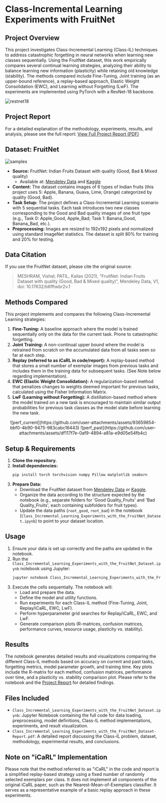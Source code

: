 # Class-Incremental Learning Experiments with FruitNet

## Project Overview

This project investigates Class-Incremental Learning (Class-IL) techniques to address catastrophic forgetting in neural networks when learning new classes sequentially. Using the FruitNet dataset, this work empirically compares several continual learning strategies, analyzing their ability to balance learning new information (plasticity) while retaining old knowledge (stability). The methods compared include Fine-Tuning, Joint training (as an upper-bound reference), a replay-based approach, Elastic Weight Consolidation (EWC), and Learning without Forgetting (LwF). The experiments are implemented using PyTorch with a ResNet-18 backbone.

![restnet18](https://github.com/user-attachments/assets/93581376-0dd3-4651-832f-77ad93134a8e)


## Project Report

For a detailed explanation of the methodology, experiments, results, and analysis, please see the full report:
[View Full Project Report (PDF)](https://github.com/oktaykurt/class-incremental-learning-experiments-with-the-FruitNet-dataset/blob/main/Class_Incremental_Learning_Experiments_with_the_FruitNet_Dataset-Report.pdf)

## Dataset: FruitNet

![samples](https://github.com/user-attachments/assets/72afede1-9ba2-4b1a-aa15-5c99271027e3)

* **Source:** FruitNet: Indian Fruits Dataset with quality (Good, Bad & Mixed quality)
    * Available at: [Mendeley Data](https://data.mendeley.com/datasets/b6fftwbr2v/1) and [Kaggle](https://www.kaggle.com/datasets/shashwatwork/fruitnet-indian-fruits-dataset-with-quality)
* **Content:** The dataset contains images of 6 types of Indian fruits (this project uses 5: Apple, Banana, Guava, Lime, Orange) categorized by quality (Good, Bad).
* **Task Setup:** The project defines a Class-Incremental Learning scenario with 5 sequential tasks. Each task introduces two new classes corresponding to the Good and Bad quality images of one fruit type (e.g., Task 0: Apple_Good, Apple_Bad; Task 1: Banana_Good, Banana_Bad, etc.).
* **Preprocessing:** Images are resized to 192x192 pixels and normalized using standard ImageNet statistics. The dataset is split 80% for training and 20% for testing.

## Data Citation

If you use the FruitNet dataset, please cite the original source:

> MESHRAM, Vishal; PATIL, Kailas (2021), “FruitNet: Indian Fruits Dataset with quality (Good, Bad & Mixed quality)”, Mendeley Data, V1, doi: 10.17632/b6fftwbr2v.1

## Methods Compared

This project implements and compares the following Class-Incremental Learning strategies:

1.  **Fine-Tuning:** A baseline approach where the model is trained sequentially only on the data for the current task. Prone to catastrophic forgetting.
2.  **Joint Training:** A non-continual upper bound where the model is retrained from scratch on the accumulated data from all tasks seen so far at each step.
3.  **Replay (referred to as iCaRL in code/report):** A replay-based method that stores a small number of exemplar images from previous tasks and includes them in the training data for subsequent tasks. (See Note below regarding implementation).
4.  **EWC (Elastic Weight Consolidation):** A regularization-based method that penalizes changes to weights deemed important for previous tasks, calculated using the Fisher Information Matrix.
5.  **LwF (Learning without Forgetting):** A distillation-based method where the model trained on a new task is encouraged to maintain similar output probabilities for previous task classes as the model state before learning the new task.

<div align="center">
![perf_current](https://github.com/user-attachments/assets/93659854-bbf0-4b90-9475-983cabc16443)
![perf_past](https://github.com/user-attachments/assets/df117f7e-0af9-4894-a81a-e9d05e54fb4c)
</div>

## Setup & Requirements

1.  **Clone the repository.**
2.  **Install dependencies:**
    ```bash
    pip install torch torchvision numpy Pillow matplotlib seaborn
    ```
3.  **Prepare Data:**
    * Download the FruitNet dataset from [Mendeley Data](https://data.mendeley.com/datasets/b6fftwbr2v/1) or [Kaggle](https://www.kaggle.com/datasets/shashwatwork/fruitnet-indian-fruits-dataset-with-quality).
    * Organize the data according to the structure expected by the notebook (e.g., separate folders for 'Good Quality_Fruits' and 'Bad Quality_Fruits', each containing subfolders for fruit types).
    * Update the data paths (`root_good`, `root_bad`) in the notebook (`Class_Incremental_Learning_Experiments_with_the_FruitNet_Dataset.ipynb`) to point to your dataset location.

## Usage

1.  Ensure your data is set up correctly and the paths are updated in the notebook.
2.  Run the `Class_Incremental_Learning_Experiments_with_the_FruitNet_Dataset.ipynb` notebook using Jupyter:
    ```bash
    jupyter notebook Class_Incremental_Learning_Experiments_with_the_FruitNet_Dataset.ipynb
    ```
3.  Execute the cells sequentially. The notebook will:
    * Load and prepare the data.
    * Define the model and utility functions.
    * Run experiments for each Class-IL method (Fine-Tuning, Joint, Replay/iCaRL, EWC, LwF).
    * Perform hyperparameter grid searches for Replay/iCaRL, EWC, and LwF.
    * Generate comparison plots (R-matrices, confusion matrices, performance curves, resource usage, plasticity vs. stability).

## Results

The notebook generates detailed results and visualizations comparing the different Class-IL methods based on accuracy on current and past tasks, forgetting metrics, model parameter growth, and training time. Key plots include the R-matrix for each method, confusion matrices, performance over time, and a plasticity vs. stability comparison plot. Please refer to the notebook and the [Project Report](https://github.com/oktaykurt/class-incremental-learning-experiments-with-the-FruitNet-dataset/blob/main/Class_Incremental_Learning_Experiments_with_the_FruitNet_Dataset-Report.pdf) for detailed findings.

## Files Included

* `Class_Incremental_Learning_Experiments_with_the_FruitNet_Dataset.ipynb`: Jupyter Notebook containing the full code for data loading, preprocessing, model definitions, Class-IL method implementations, experiments, and result visualization.
* `Class_Incremental_Learning_Experiments_with_the_FruitNet_Dataset-Report.pdf`: A detailed report discussing the Class-IL problem, dataset, methodology, experimental results, and conclusions.

## Note on "iCaRL" Implementation

Please note that the method referred to as "iCaRL" in the code and report is a simplified replay-based strategy using a fixed number of randomly selected exemplars per class. It does not implement all components of the original iCaRL paper, such as the Nearest-Mean-of-Exemplars classifier. It serves as a representative example of a basic replay approach in these experiments.
